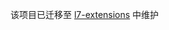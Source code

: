该项目已迁移至 [l7-extensions](https://github.com/antvis/l7-extensions/tree/master/packages/district-data) 中维护